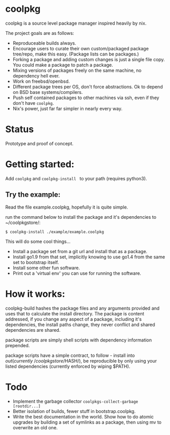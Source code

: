 # coolpkg

coolpkg is a source level package manager inspired heavily by nix.

The project goals are as follows:

- Reproduceable builds always.
- Encourage users to curate their own custom/packaged package tree/repo, make this easy. (Package lists can be packages.)
- Forking a package and adding custom changes is just a single file copy.
  You could make a package to patch a package.
- Mixing versions of packages freely on the same machine, no dependency hell ever.
- Work on freebsd/openbsd.
- Different package trees per OS, don't force abstractions. Ok to depend on BSD
  base systems/compilers.
- Push self contained packages to other machines via ssh, even if they don't have ``coolpkg``.
- Nix's power, just far far simpler in nearly every way.


# Status

Prototype and proof of concept.

# Getting started:

Add ```coolpkg``` and ```coolpkg-install ``` to your path (requires python3).

## Try the example:

Read the file example.coolpkg, hopefully it is quite simple.

run the command below to install the package and it's dependencies to ~/coolpkgstore/:

```$ coolpkg-install ./example/example.coolpkg```

This will do some cool things...

- Install a package set from a git url and install that as a package.
- Install go1.9 from that set, implicitly knowing to use go1.4 from the same set to bootstrap itself.
- Install some other fun software.
- Print out a 'virtual env' you can use
  for running the software.


# How it works:

coolpkg-build hashes the package files and any arguments provided and uses that to calculate the install
directory. The package is content addressed, if you change any aspect of a package,
including it's dependencies, the install paths change, they never conflict and shared
dependencies are shared.

package scripts are simply shell scripts with
dependency information prepended.

package scripts have a simple contract, to follow - install into $out (currently ~/coolpkgstore/$HASH/), be reproducible by only using your listed dependencies (currently enforced by wiping $PATH).

# Todo

- Implement the garbage collector  ```coolpkgs-collect-garbage [rootdir...]```
- Better isolation of builds, fewer stuff in bootstrap.coolpkg.
- Write the best documentation in the world. Show how to do atomic upgrades
  by building a set of symlinks as a package, then using mv to overwrite an old one.
